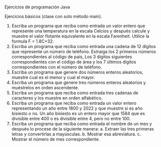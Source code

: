 Ejercicios de programación Java

Ejercicios básicos (clase con solo método main).
1. Escriba un programa que reciba como entrada un valor entero que represente una
temperatura en la escala Celcios y después calcule y muestre el valor flotante
equivalente en la escala Farenheit. Utilice la formula F = 1.8C+32.
2. Escriba un programa que reciba como entrada una cadena de 12 dígitos que represente
un número de teléfono. Extraiga los 2 primeros números correspondientes al código de
país, Los 3 dígitos siguientes correspondientes con el código de área y los 7 últimos
dígitos correspondientes con el número de teléfono.
3. Escriba un programa que genere dos números enteros aleatorios, muestre cual es el
menor y cual el mayor.
4. Escriba un programa que genere tres números enteros aleatorios y muéstrelos en orden
ascendente.
5. Escriba un programa que reciba como entrada tres cadenas de caracteres y los muestre
en orden alfabético.
6. Escriba un programa que reciba como entrada un valor entero representando un año
entre 1800 y 2022 y que muestre si es año bisiesto o no. Un año bisiesto es un entero
mayor que 1584 que es divisible entre 400 o es divisible entre 4, pero no entre 100.
7. Escriba un programa que reciba como entrada el nombre de un mes y después lo
procese de la siguiente manera:
a. Extraer las tres primeras letras y convertirlas a mayúsculas.
b. Mostrar esa abreviatura.
c. Mostrar el número de mes correspondiente.
